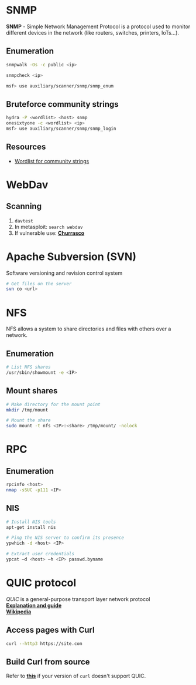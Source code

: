 # SNMP
**SNMP** - Simple Network Management Protocol is a protocol used to monitor different devices in the network (like routers, switches, printers, IoTs...).

## Enumeration
```bash
snmpwalk -Os -c public <ip>

snmpcheck <ip>

msf> use auxiliary/scanner/snmp/snmp_enum
```

## Bruteforce community strings
```bash
hydra -P <wordlist> <host> snmp
onesixtyone -c <wordlist> <ip>
msf> use auxiliary/scanner/snmp/snmp_login
```

## Resources
- [Wordlist for community strings](https://github.com/fuzzdb-project/fuzzdb/blob/master/wordlists-misc/wordlist-common-snmp-community-strings.txt)


# WebDav
## Scanning
1. `davtest`
2. In metasploit: `search webdav`
3. If vulnerable use: **[Churrasco](https://github.com/Re4son/Churrasco/)**


# Apache Subversion (SVN)
Software versioning and revision control system
```sh
# Get files on the server
svn co <url>
```

# NFS
NFS allows a system to share directories and files with others over a network. 
## Enumeration
```bash
# List NFS shares
/usr/sbin/showmount -e <IP>
```
## Mount shares
```bash
# Make directory for the mount point
mkdir /tmp/mount

# Mount the share
sudo mount -t nfs <IP>:<share> /tmp/mount/ -nolock
```

# RPC
## Enumeration
```bash
rpcinfo <host>
nmap -sSUC -p111 <IP>
```

## NIS
```bash
# Install NIS tools
apt-get install nis

# Ping the NIS server to confirm its presence
ypwhich -d <host> <IP>

# Extract user credentials
ypcat –d <host> –h <IP> passwd.byname
```


# QUIC protocol
*QUIC* is a general-purpose transport layer network protocol     
**[Explanation and guide](https://www.debugbear.com/blog/http3-quic-protocol-guide)**     
**[Wikipedia](https://en.wikipedia.org/wiki/QUIC)**

## Access pages with Curl
```bash
curl --http3 https://site.com
```

## Build Curl from source
Refer to **[this](https://github.com/curl/curl/blob/master/docs/HTTP3.md#quiche-version)** if your version of `curl` doesn't support QUIC.